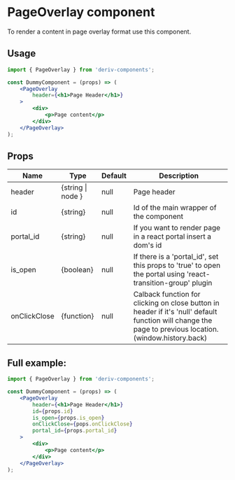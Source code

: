 # PageOverlay component
To render a content in page overlay format use this component.

## Usage
 
```jsx
import { PageOverlay } from 'deriv-components';

const DummyComponent = (props) => (
    <PageOverlay 
        header={<h1>Page Header</h1>}
    >
        <div>
            <p>Page content</p>
        </div>
    </PageOverlay>
);
```

## Props

| Name                     | Type                   | Default            | Description                                                                                                                                              |
|--------------------------|------------------------|--------------------|----------------------------------------------------------------------------------------------------------------------------------------------------------|
| header                   | {string \| node }      | null               | Page header                                                                                                                                              |
| id                       | {string}               | null               | Id of the main wrapper of the component                                                                                                                  |
| portal_id                | {string}               | null               | If you want to render page in a react portal insert a dom's id                                                                                           |
| is\_open                 | {boolean}              | null               | If there is a 'portal\_id', set this props to 'true' to open the portal using 'react-transition-group' plugin                                            |
| onClickClose             | {function}             | null               | Calback function for clicking on close button in header if it's 'null' default function will change the page to previous location. (window.history.back) |

## Full example:

```jsx
import { PageOverlay } from 'deriv-components';

const DummyComponent = (props) => (
    <PageOverlay 
        header={<h1>Page Header</h1>}
        id={props.id}
        is_open={props.is_open}
        onClickClose={pops.onClickClose}
        portal_id={props.portal_id}
    >
        <div>
            <p>Page content</p>
        </div>
    </PageOverlay>
);
```